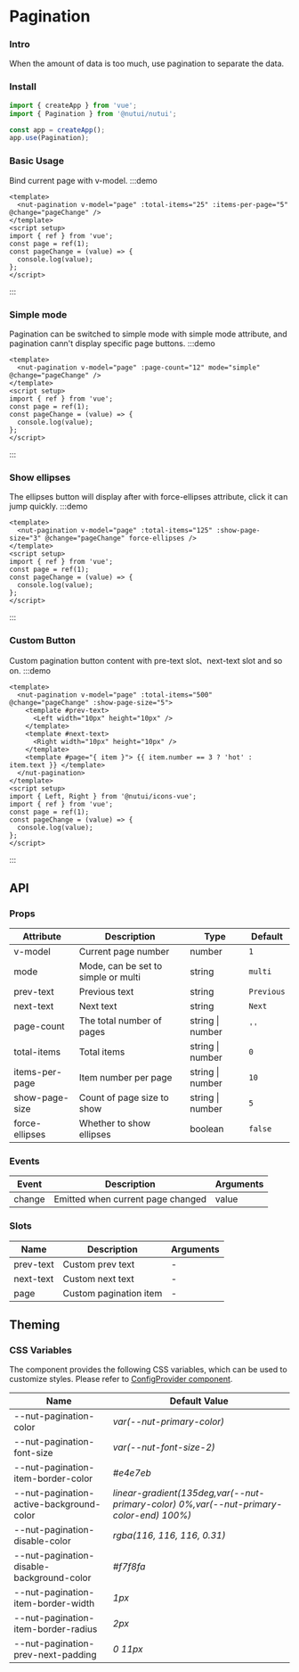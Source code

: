 # Pagination

### Intro

When the amount of data is too much, use pagination to separate the data.

### Install

```js
import { createApp } from 'vue';
import { Pagination } from '@nutui/nutui';

const app = createApp();
app.use(Pagination);
```

### Basic Usage

Bind current page with v-model.
:::demo

```vue
<template>
  <nut-pagination v-model="page" :total-items="25" :items-per-page="5" @change="pageChange" />
</template>
<script setup>
import { ref } from 'vue';
const page = ref(1);
const pageChange = (value) => {
  console.log(value);
};
</script>
```

:::

### Simple mode

Pagination can be switched to simple mode with simple mode attribute, and pagination cann't display specific page buttons.
:::demo

```vue
<template>
  <nut-pagination v-model="page" :page-count="12" mode="simple" @change="pageChange" />
</template>
<script setup>
import { ref } from 'vue';
const page = ref(1);
const pageChange = (value) => {
  console.log(value);
};
</script>
```

:::

### Show ellipses

The ellipses button will display after with force-ellipses attribute, click it can jump quickly.
:::demo

```vue
<template>
  <nut-pagination v-model="page" :total-items="125" :show-page-size="3" @change="pageChange" force-ellipses />
</template>
<script setup>
import { ref } from 'vue';
const page = ref(1);
const pageChange = (value) => {
  console.log(value);
};
</script>
```

:::

### Custom Button

Custom pagination button content with pre-text slot、next-text slot and so on.
:::demo

```vue
<template>
  <nut-pagination v-model="page" :total-items="500" @change="pageChange" :show-page-size="5">
    <template #prev-text>
      <Left width="10px" height="10px" />
    </template>
    <template #next-text>
      <Right width="10px" height="10px" />
    </template>
    <template #page="{ item }"> {{ item.number == 3 ? 'hot' : item.text }} </template>
  </nut-pagination>
</template>
<script setup>
import { Left, Right } from '@nutui/icons-vue';
import { ref } from 'vue';
const page = ref(1);
const pageChange = (value) => {
  console.log(value);
};
</script>
```

:::

## API

### Props

| Attribute      | Description                         | Type             | Default    |
| -------------- | ----------------------------------- | ---------------- | ---------- |
| v-model        | Current page number                 | number           | `1`        |
| mode           | Mode, can be set to simple or multi | string           | `multi`    |
| prev-text      | Previous text                       | string           | `Previous` |
| next-text      | Next text                           | string           | `Next`     |
| page-count     | The total number of pages           | string \| number | `''`       |
| total-items    | Total items                         | string \| number | `0`        |
| items-per-page | Item number per page                | string \| number | `10`       |
| show-page-size | Count of page size to show          | string \| number | `5`        |
| force-ellipses | Whether to show ellipses            | boolean          | `false`    |

### Events

| Event  | Description                       | Arguments |
| ------ | --------------------------------- | --------- |
| change | Emitted when current page changed | value     |

### Slots

| Name      | Description            | Arguments |
| --------- | ---------------------- | --------- |
| prev-text | Custom prev text       | -         |
| next-text | Custom next text       | -         |
| page      | Custom pagination item | -         |

## Theming

### CSS Variables

The component provides the following CSS variables, which can be used to customize styles. Please refer to [ConfigProvider component](#/en-US/component/configprovider).

| Name                                      | Default Value                                                                           |
| ----------------------------------------- | --------------------------------------------------------------------------------------- |
| --nut-pagination-color                    | _var(--nut-primary-color)_                                                              |
| --nut-pagination-font-size                | _var(--nut-font-size-2)_                                                                |
| --nut-pagination-item-border-color        | _#e4e7eb_                                                                               |
| --nut-pagination-active-background-color  | _linear-gradient(135deg,var(--nut-primary-color) 0%,var(--nut-primary-color-end) 100%)_ |
| --nut-pagination-disable-color            | _rgba(116, 116, 116, 0.31)_                                                             |
| --nut-pagination-disable-background-color | _#f7f8fa_                                                                               |
| --nut-pagination-item-border-width        | _1px_                                                                                   |
| --nut-pagination-item-border-radius       | _2px_                                                                                   |
| --nut-pagination-prev-next-padding        | _0 11px_                                                                                |

